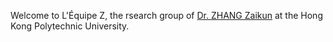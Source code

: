 Welcome to L'Équipe Z, the rsearch group of [Dr. ZHANG Zaikun](https://www.zhangzk.net) at the Hong Kong Polytechnic University. 
